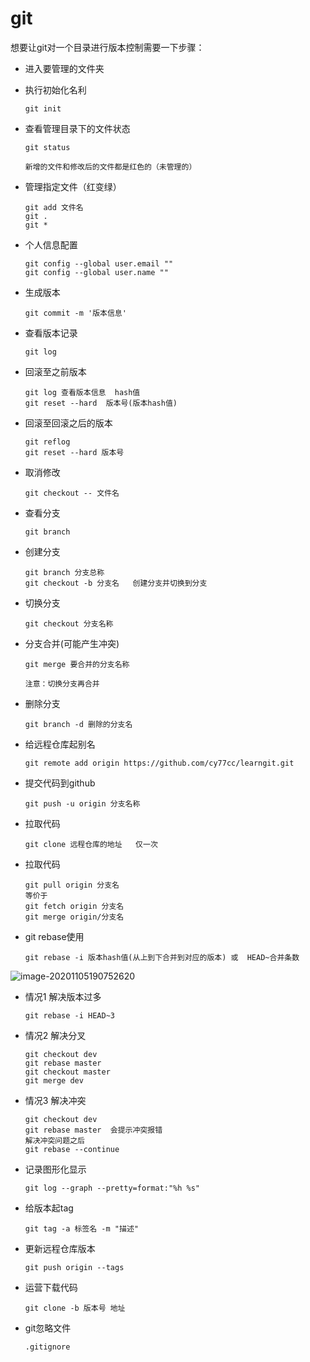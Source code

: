 # git

想要让git对一个目录进行版本控制需要一下步骤：

* 进入要管理的文件夹

* 执行初始化名利

    ```
    git init
    ```

* 查看管理目录下的文件状态

    ```
    git status
    
    新增的文件和修改后的文件都是红色的（未管理的）
    ```

* 管理指定文件（红变绿）

    ```
    git add 文件名
    git .
    git *
    ```

* 个人信息配置

    ```
    git config --global user.email ""
    git config --global user.name ""
    ```

* 生成版本

    ```
    git commit -m '版本信息'
    ```

* 查看版本记录

    ```
    git log
    ```

* 回滚至之前版本

    ```
    git log 查看版本信息  hash值
    git reset --hard  版本号(版本hash值)
    ```

* 回滚至回滚之后的版本

    ```
    git reflog
    git reset --hard 版本号
    ```

* 取消修改

    ```
    git checkout -- 文件名
    ```

* 查看分支

    ```
    git branch
    ```

* 创建分支

    ```
    git branch 分支总称
    git checkout -b 分支名   创建分支并切换到分支
    ```

* 切换分支

    ```
    git checkout 分支名称
    ```

* 分支合并(可能产生冲突)

    ```
    git merge 要合并的分支名称
    
    注意：切换分支再合并
    ```

* 删除分支

    ```
    git branch -d 删除的分支名
    ```

* 给远程仓库起别名

    ```
    git remote add origin https://github.com/cy77cc/learngit.git
    ```

* 提交代码到github

    ```
    git push -u origin 分支名称
    ```

* 拉取代码

    ```
    git clone 远程仓库的地址   仅一次
    ```

* 拉取代码

    ```
    git pull origin 分支名
    等价于
    git fetch origin 分支名
    git merge origin/分支名
    ```

* git rebase使用

    ```
    git rebase -i 版本hash值(从上到下合并到对应的版本) 或  HEAD~合并条数
    ```


![image-20201105190752620](C:\Users\48356\Desktop\笔记\image\image-20201105190752620.png)

* 情况1 解决版本过多

    ```
    git rebase -i HEAD~3
    ```

* 情况2  解决分叉

    ```
    git checkout dev
    git rebase master
    git checkout master
    git merge dev
    ```

* 情况3 解决冲突

    ```
    git checkout dev
    git rebase master  会提示冲突报错
    解决冲突问题之后
    git rebase --continue
    ```

* 记录图形化显示

    ```
    git log --graph --pretty=format:"%h %s"
    ```

* 给版本起tag

    ```
    git tag -a 标签名 -m "描述"
    ```

* 更新远程仓库版本

    ```
    git push origin --tags
    ```

* 运营下载代码

    ```
    git clone -b 版本号 地址
    ```

* git忽略文件

    ```
    .gitignore
    ```

    
